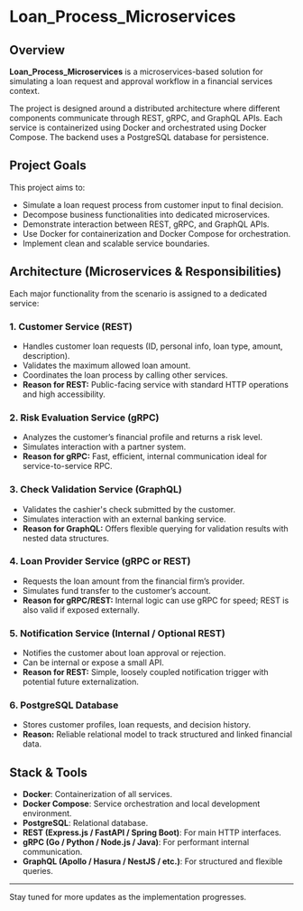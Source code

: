 # Loan_Process_Microservices

## Overview

**Loan_Process_Microservices** is a microservices-based solution for simulating a loan request and approval workflow in a financial services context.

The project is designed around a distributed architecture where different components communicate through REST, gRPC, and GraphQL APIs. Each service is containerized using Docker and orchestrated using Docker Compose. The backend uses a PostgreSQL database for persistence.

## Project Goals

This project aims to:

- Simulate a loan request process from customer input to final decision.
- Decompose business functionalities into dedicated microservices.
- Demonstrate interaction between REST, gRPC, and GraphQL APIs.
- Use Docker for containerization and Docker Compose for orchestration.
- Implement clean and scalable service boundaries.

## Architecture (Microservices & Responsibilities)

Each major functionality from the scenario is assigned to a dedicated service:

### 1. **Customer Service (REST)**
- Handles customer loan requests (ID, personal info, loan type, amount, description).
- Validates the maximum allowed loan amount.
- Coordinates the loan process by calling other services.
- **Reason for REST:** Public-facing service with standard HTTP operations and high accessibility.

### 2. **Risk Evaluation Service (gRPC)**
- Analyzes the customer’s financial profile and returns a risk level.
- Simulates interaction with a partner system.
- **Reason for gRPC:** Fast, efficient, internal communication ideal for service-to-service RPC.

### 3. **Check Validation Service (GraphQL)**
- Validates the cashier's check submitted by the customer.
- Simulates interaction with an external banking service.
- **Reason for GraphQL:** Offers flexible querying for validation results with nested data structures.

### 4. **Loan Provider Service (gRPC or REST)**
- Requests the loan amount from the financial firm’s provider.
- Simulates fund transfer to the customer’s account.
- **Reason for gRPC/REST:** Internal logic can use gRPC for speed; REST is also valid if exposed externally.

### 5. **Notification Service (Internal / Optional REST)**
- Notifies the customer about loan approval or rejection.
- Can be internal or expose a small API.
- **Reason for REST:** Simple, loosely coupled notification trigger with potential future externalization.

### 6. **PostgreSQL Database**
- Stores customer profiles, loan requests, and decision history.
- **Reason:** Reliable relational model to track structured and linked financial data.

## Stack & Tools

- **Docker**: Containerization of all services.
- **Docker Compose**: Service orchestration and local development environment.
- **PostgreSQL**: Relational database.
- **REST (Express.js / FastAPI / Spring Boot)**: For main HTTP interfaces.
- **gRPC (Go / Python / Node.js / Java)**: For performant internal communication.
- **GraphQL (Apollo / Hasura / NestJS / etc.)**: For structured and flexible queries.

---

Stay tuned for more updates as the implementation progresses.
